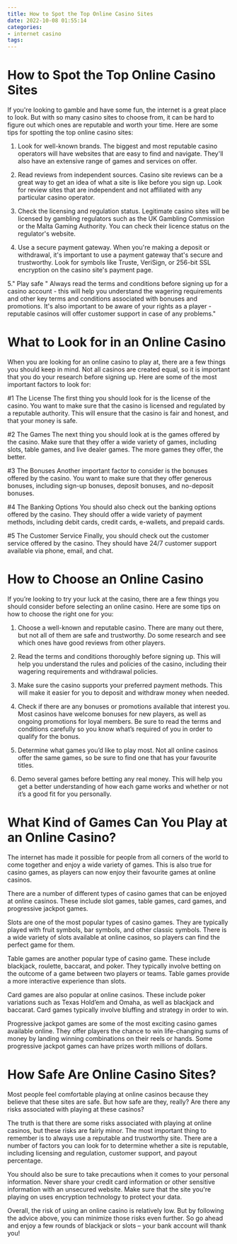 ```yaml
---
title: How to Spot the Top Online Casino Sites 
date: 2022-10-08 01:55:14
categories:
- internet casino
tags:
---
```



#  How to Spot the Top Online Casino Sites 

If you're looking to gamble and have some fun, the internet is a great place to look. But with so many casino sites to choose from, it can be hard to figure out which ones are reputable and worth your time. Here are some tips for spotting the top online casino sites:

1. Look for well-known brands. The biggest and most reputable casino operators will have websites that are easy to find and navigate. They'll also have an extensive range of games and services on offer.

2. Read reviews from independent sources. Casino site reviews can be a great way to get an idea of what a site is like before you sign up. Look for review sites that are independent and not affiliated with any particular casino operator.

3. Check the licensing and regulation status. Legitimate casino sites will be licensed by gambling regulators such as the UK Gambling Commission or the Malta Gaming Authority. You can check their licence status on the regulator's website.

4. Use a secure payment gateway. When you're making a deposit or withdrawal, it's important to use a payment gateway that's secure and trustworthy. Look for symbols like Truste, VeriSign, or 256-bit SSL encryption on the casino site's payment page.

5." Play safe " Always read the terms and conditions before signing up for a casino account - this will help you understand the wagering requirements and other key terms and conditions associated with bonuses and promotions. It's also important to be aware of your rights as a player - reputable casinos will offer customer support in case of any problems."

#  What to Look for in an Online Casino 

When you are looking for an online casino to play at, there are a few things you should keep in mind. Not all casinos are created equal, so it is important that you do your research before signing up. Here are some of the most important factors to look for:

#1 The License
The first thing you should look for is the license of the casino. You want to make sure that the casino is licensed and regulated by a reputable authority. This will ensure that the casino is fair and honest, and that your money is safe.

#2 The Games
The next thing you should look at is the games offered by the casino. Make sure that they offer a wide variety of games, including slots, table games, and live dealer games. The more games they offer, the better.

#3 The Bonuses
Another important factor to consider is the bonuses offered by the casino. You want to make sure that they offer generous bonuses, including sign-up bonuses, deposit bonuses, and no-deposit bonuses.

#4 The Banking Options
You should also check out the banking options offered by the casino. They should offer a wide variety of payment methods, including debit cards, credit cards, e-wallets, and prepaid cards.

#5 The Customer Service
Finally, you should check out the customer service offered by the casino. They should have 24/7 customer support available via phone, email, and chat.

#  How to Choose an Online Casino 

If you’re looking to try your luck at the casino, there are a few things you should consider before selecting an online casino. Here are some tips on how to choose the right one for you:

1. Choose a well-known and reputable casino. There are many out there, but not all of them are safe and trustworthy. Do some research and see which ones have good reviews from other players.

2. Read the terms and conditions thoroughly before signing up. This will help you understand the rules and policies of the casino, including their wagering requirements and withdrawal policies.

3. Make sure the casino supports your preferred payment methods. This will make it easier for you to deposit and withdraw money when needed.

4. Check if there are any bonuses or promotions available that interest you. Most casinos have welcome bonuses for new players, as well as ongoing promotions for loyal members. Be sure to read the terms and conditions carefully so you know what’s required of you in order to qualify for the bonus.

5. Determine what games you’d like to play most. Not all online casinos offer the same games, so be sure to find one that has your favourite titles.

6. Demo several games before betting any real money. This will help you get a better understanding of how each game works and whether or not it’s a good fit for you personally.

#  What Kind of Games Can You Play at an Online Casino? 

The internet has made it possible for people from all corners of the world to come together and enjoy a wide variety of games. This is also true for casino games, as players can now enjoy their favourite games at online casinos.

There are a number of different types of casino games that can be enjoyed at online casinos. These include slot games, table games, card games, and progressive jackpot games.

Slots are one of the most popular types of casino games. They are typically played with fruit symbols, bar symbols, and other classic symbols. There is a wide variety of slots available at online casinos, so players can find the perfect game for them.

Table games are another popular type of casino game. These include blackjack, roulette, baccarat, and poker. They typically involve betting on the outcome of a game between two players or teams. Table games provide a more interactive experience than slots.

Card games are also popular at online casinos. These include poker variations such as Texas Hold’em and Omaha, as well as blackjack and baccarat. Card games typically involve bluffing and strategy in order to win.

Progressive jackpot games are some of the most exciting casino games available online. They offer players the chance to win life-changing sums of money by landing winning combinations on their reels or hands. Some progressive jackpot games can have prizes worth millions of dollars.

#  How Safe Are Online Casino Sites?

Most people feel comfortable playing at online casinos because they believe that these sites are safe. But how safe are they, really? Are there any risks associated with playing at these casinos?

The truth is that there are some risks associated with playing at online casinos, but these risks are fairly minor. The most important thing to remember is to always use a reputable and trustworthy site. There are a number of factors you can look for to determine whether a site is reputable, including licensing and regulation, customer support, and payout percentage.

You should also be sure to take precautions when it comes to your personal information. Never share your credit card information or other sensitive information with an unsecured website. Make sure that the site you're playing on uses encryption technology to protect your data.

Overall, the risk of using an online casino is relatively low. But by following the advice above, you can minimize those risks even further. So go ahead and enjoy a few rounds of blackjack or slots – your bank account will thank you!